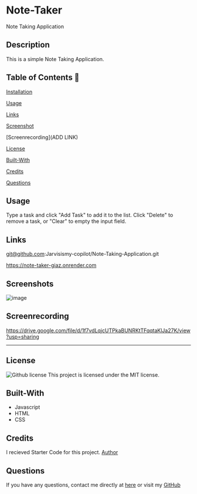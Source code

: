 # Note-Taker

Note Taking Application

## Description

This is a simple Note Taking Application.

  ## Table of Contents 📖
  
  [Installation](#installation)

  [Usage](#usage)

  [Links](#Links)

  [Screenshot](#Screenshot) 

  [Screenrecording](ADD LINK)

  [License](#license)

  [Built-With](#Built-With)

  [Credits](#credits)

  [Questions](#questions)
  
  ## Usage 

Type a task and click "Add Task" to add it to the list. Click "Delete" to remove a task, or "Clear" to empty the input field.

## Links

git@github.com:Jarvisismy-copilot/Note-Taking-Application.git

https://note-taker-giaz.onrender.com


## Screenshots

![image](https://github.com/Jarvisismy-copilot/Note-Taker/assets/160912526/dc5af073-834f-49d9-a9ba-5eafb310bed2)


## Screenrecording

https://drive.google.com/file/d/1f7vdLqjcUTPkaBUNRKtTFqqtaKlJa27K/view?usp=sharing

______________________________________________________________________________

## License

   ![Github license](https://img.shields.io/badge/license-MIT-blue.svg)
  This project is licensed under the MIT license.
  
## Built-With

- Javascript
- HTML
- CSS  

## Credits 

I recieved Starter Code for this project.
[Author](https://github.com/Jarvisismy-copilot)

 ## Questions 
  
  If you have any questions, contact me directly at [here](mailto:Chelseajarvis3301@icloud.com)
  or visit my [GitHub](https://github.com/Jarvisismy-copilot)

